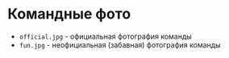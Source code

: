 Командные фото
====
* `official.jpg` - официальная фотография команды
* `fun.jpg` - неофициальная (забавная) фотография команды
